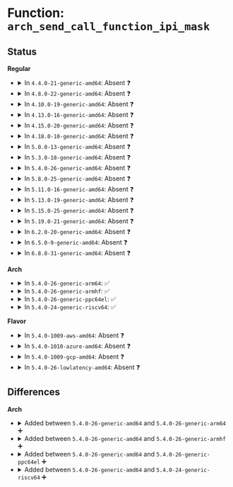 # Function: <code>arch_send_call_function_ipi_mask</code>

## Status
<b>Regular</b>
<ul>
<li>
<details>
<summary>In <code>4.4.0-21-generic-amd64</code>: Absent ❓</summary>

```json
{
  "name": "arch_send_call_function_ipi_mask",
  "collision_type": "Unique Static",
  "inline_type": "Full",
  "funcs": [
    {
      "addr": 18446744071579909448,
      "name": "arch_send_call_function_ipi_mask",
      "external": false,
      "loc": "arch/x86/include/asm/smp.h:136",
      "file": "kernel/smp.c",
      "inline": "declared, inlined",
      "caller_inline": [
        "kernel/smp.c:smp_call_function_many"
      ],
      "caller_func": []
    }
  ],
  "symbols": []
}
```
</details>
</li>
<li>
<details>
<summary>In <code>4.8.0-22-generic-amd64</code>: Absent ❓</summary>

```json
{
  "name": "arch_send_call_function_ipi_mask",
  "collision_type": "Unique Static",
  "inline_type": "Full",
  "funcs": [
    {
      "addr": 18446744071579939169,
      "name": "arch_send_call_function_ipi_mask",
      "external": false,
      "loc": "arch/x86/include/asm/smp.h:125",
      "file": "kernel/smp.c",
      "inline": "declared, inlined",
      "caller_inline": [
        "kernel/smp.c:smp_call_function_many"
      ],
      "caller_func": []
    }
  ],
  "symbols": []
}
```
</details>
</li>
<li>
<details>
<summary>In <code>4.10.0-19-generic-amd64</code>: Absent ❓</summary>

```json
{
  "name": "arch_send_call_function_ipi_mask",
  "collision_type": "Unique Static",
  "inline_type": "Full",
  "funcs": [
    {
      "addr": 18446744071579970361,
      "name": "arch_send_call_function_ipi_mask",
      "external": false,
      "loc": "arch/x86/include/asm/smp.h:123",
      "file": "kernel/smp.c",
      "inline": "declared, inlined",
      "caller_inline": [
        "kernel/smp.c:smp_call_function_many"
      ],
      "caller_func": []
    }
  ],
  "symbols": []
}
```
</details>
</li>
<li>
<details>
<summary>In <code>4.13.0-16-generic-amd64</code>: Absent ❓</summary>

```json
{
  "name": "arch_send_call_function_ipi_mask",
  "collision_type": "Unique Static",
  "inline_type": "Full",
  "funcs": [
    {
      "addr": 18446744071579975812,
      "name": "arch_send_call_function_ipi_mask",
      "external": false,
      "loc": "arch/x86/include/asm/smp.h:123",
      "file": "kernel/smp.c",
      "inline": "declared, inlined",
      "caller_inline": [
        "kernel/smp.c:smp_call_function_many"
      ],
      "caller_func": []
    }
  ],
  "symbols": []
}
```
</details>
</li>
<li>
<details>
<summary>In <code>4.15.0-20-generic-amd64</code>: Absent ❓</summary>

```json
{
  "name": "arch_send_call_function_ipi_mask",
  "collision_type": "Unique Static",
  "inline_type": "Full",
  "funcs": [
    {
      "addr": 18446744071580022267,
      "name": "arch_send_call_function_ipi_mask",
      "external": false,
      "loc": "arch/x86/include/asm/smp.h:124",
      "file": "kernel/smp.c",
      "inline": "declared, inlined",
      "caller_inline": [
        "kernel/smp.c:smp_call_function_many"
      ],
      "caller_func": []
    }
  ],
  "symbols": []
}
```
</details>
</li>
<li>
<details>
<summary>In <code>4.18.0-10-generic-amd64</code>: Absent ❓</summary>

```json
{
  "name": "arch_send_call_function_ipi_mask",
  "collision_type": "Unique Static",
  "inline_type": "Full",
  "funcs": [
    {
      "addr": 18446744071580076272,
      "name": "arch_send_call_function_ipi_mask",
      "external": false,
      "loc": "arch/x86/include/asm/smp.h:124",
      "file": "kernel/smp.c",
      "inline": "declared, inlined",
      "caller_inline": [
        "kernel/smp.c:smp_call_function_many"
      ],
      "caller_func": []
    }
  ],
  "symbols": []
}
```
</details>
</li>
<li>
<details>
<summary>In <code>5.0.0-13-generic-amd64</code>: Absent ❓</summary>

```json
{
  "name": "arch_send_call_function_ipi_mask",
  "collision_type": "Unique Static",
  "inline_type": "Full",
  "funcs": [
    {
      "addr": 18446744071580123584,
      "name": "arch_send_call_function_ipi_mask",
      "external": false,
      "loc": "arch/x86/include/asm/smp.h:124",
      "file": "kernel/smp.c",
      "inline": "declared, inlined",
      "caller_inline": [
        "kernel/smp.c:smp_call_function_many"
      ],
      "caller_func": []
    }
  ],
  "symbols": []
}
```
</details>
</li>
<li>
<details>
<summary>In <code>5.3.0-18-generic-amd64</code>: Absent ❓</summary>

```json
{
  "name": "arch_send_call_function_ipi_mask",
  "collision_type": "Unique Static",
  "inline_type": "Full",
  "funcs": [
    {
      "addr": 18446744071580169080,
      "name": "arch_send_call_function_ipi_mask",
      "external": false,
      "loc": "arch/x86/include/asm/smp.h:125",
      "file": "kernel/smp.c",
      "inline": "declared, inlined",
      "caller_inline": [
        "kernel/smp.c:smp_call_function_many"
      ],
      "caller_func": []
    }
  ],
  "symbols": []
}
```
</details>
</li>
<li>
<details>
<summary>In <code>5.4.0-26-generic-amd64</code>: Absent ❓</summary>

```json
{
  "name": "arch_send_call_function_ipi_mask",
  "collision_type": "Unique Static",
  "inline_type": "Full",
  "funcs": [
    {
      "addr": 18446744071580217016,
      "name": "arch_send_call_function_ipi_mask",
      "external": false,
      "loc": "arch/x86/include/asm/smp.h:125",
      "file": "kernel/smp.c",
      "inline": "declared, inlined",
      "caller_inline": [
        "kernel/smp.c:smp_call_function_many"
      ],
      "caller_func": []
    }
  ],
  "symbols": []
}
```
</details>
</li>
<li>
<details>
<summary>In <code>5.8.0-25-generic-amd64</code>: Absent ❓</summary>

```json
{
  "name": "arch_send_call_function_ipi_mask",
  "collision_type": "Unique Static",
  "inline_type": "Full",
  "funcs": [
    {
      "addr": 18446744071580285020,
      "name": "arch_send_call_function_ipi_mask",
      "external": false,
      "loc": "arch/x86/include/asm/smp.h:125",
      "file": "kernel/smp.c",
      "inline": "declared, inlined",
      "caller_inline": [
        "kernel/smp.c:smp_call_function_many_cond"
      ],
      "caller_func": []
    }
  ],
  "symbols": []
}
```
</details>
</li>
<li>
<details>
<summary>In <code>5.11.0-16-generic-amd64</code>: Absent ❓</summary>

```json
{
  "name": "arch_send_call_function_ipi_mask",
  "collision_type": "Unique Static",
  "inline_type": "Full",
  "funcs": [
    {
      "addr": 18446744071580268540,
      "name": "arch_send_call_function_ipi_mask",
      "external": false,
      "loc": "arch/x86/include/asm/smp.h:115",
      "file": "kernel/smp.c",
      "inline": "declared, inlined",
      "caller_inline": [
        "kernel/smp.c:smp_call_function_many_cond"
      ],
      "caller_func": []
    }
  ],
  "symbols": []
}
```
</details>
</li>
<li>
<details>
<summary>In <code>5.13.0-19-generic-amd64</code>: Absent ❓</summary>

```json
{
  "name": "arch_send_call_function_ipi_mask",
  "collision_type": "Unique Static",
  "inline_type": "Full",
  "funcs": [
    {
      "addr": 18446744071580272885,
      "name": "arch_send_call_function_ipi_mask",
      "external": false,
      "loc": "arch/x86/include/asm/smp.h:115",
      "file": "kernel/smp.c",
      "inline": "declared, inlined",
      "caller_inline": [
        "kernel/smp.c:smp_call_function_many_cond"
      ],
      "caller_func": []
    }
  ],
  "symbols": []
}
```
</details>
</li>
<li>
<details>
<summary>In <code>5.15.0-25-generic-amd64</code>: Absent ❓</summary>

```json
{
  "name": "arch_send_call_function_ipi_mask",
  "collision_type": "Unique Static",
  "inline_type": "Full",
  "funcs": [
    {
      "addr": 18446744071580424808,
      "name": "arch_send_call_function_ipi_mask",
      "external": false,
      "loc": "arch/x86/include/asm/smp.h:115",
      "file": "kernel/smp.c",
      "inline": "declared, inlined",
      "caller_inline": [
        "kernel/smp.c:smp_call_function_many_cond"
      ],
      "caller_func": []
    }
  ],
  "symbols": []
}
```
</details>
</li>
<li>
<details>
<summary>In <code>5.19.0-21-generic-amd64</code>: Absent ❓</summary>

```json
{
  "name": "arch_send_call_function_ipi_mask",
  "collision_type": "Unique Static",
  "inline_type": "Full",
  "funcs": [
    {
      "addr": 18446744071580647643,
      "name": "arch_send_call_function_ipi_mask",
      "external": false,
      "loc": "arch/x86/include/asm/smp.h:122",
      "file": "kernel/smp.c",
      "inline": "declared, inlined",
      "caller_inline": [
        "kernel/smp.c:smp_call_function_many_cond"
      ],
      "caller_func": []
    }
  ],
  "symbols": []
}
```
</details>
</li>
<li>
<details>
<summary>In <code>6.2.0-20-generic-amd64</code>: Absent ❓</summary>

```json
{
  "name": "arch_send_call_function_ipi_mask",
  "collision_type": "Unique Static",
  "inline_type": "Full",
  "funcs": [
    {
      "addr": 18446744071580914534,
      "name": "arch_send_call_function_ipi_mask",
      "external": false,
      "loc": "arch/x86/include/asm/smp.h:111",
      "file": "kernel/smp.c",
      "inline": "declared, inlined",
      "caller_inline": [
        "kernel/smp.c:smp_call_function_many_cond"
      ],
      "caller_func": []
    }
  ],
  "symbols": []
}
```
</details>
</li>
<li>
<details>
<summary>In <code>6.5.0-9-generic-amd64</code>: Absent ❓</summary>

```json
{
  "name": "arch_send_call_function_ipi_mask",
  "collision_type": "Unique Static",
  "inline_type": "Full",
  "funcs": [
    {
      "addr": 18446744071580999815,
      "name": "arch_send_call_function_ipi_mask",
      "external": false,
      "loc": "arch/x86/include/asm/smp.h:110",
      "file": "kernel/smp.c",
      "inline": "declared, inlined",
      "caller_inline": [
        "kernel/smp.c:smp_call_function_many_cond"
      ],
      "caller_func": []
    }
  ],
  "symbols": []
}
```
</details>
</li>
<li>
<details>
<summary>In <code>6.8.0-31-generic-amd64</code>: Absent ❓</summary>

```json
{
  "name": "arch_send_call_function_ipi_mask",
  "collision_type": "Unique Static",
  "inline_type": "Full",
  "funcs": [
    {
      "addr": 18446744071581095959,
      "name": "arch_send_call_function_ipi_mask",
      "external": false,
      "loc": "arch/x86/include/asm/smp.h:104",
      "file": "kernel/smp.c",
      "inline": "declared, inlined",
      "caller_inline": [
        "kernel/smp.c:smp_call_function_many_cond"
      ],
      "caller_func": []
    }
  ],
  "symbols": []
}
```
</details>
</li>
</ul>
<b>Arch</b>
<ul>
<li>
<details>
<summary>In <code>5.4.0-26-generic-arm64</code>: ✅</summary>

```c
void arch_send_call_function_ipi_mask(const struct cpumask * mask)
```

```json
{
  "name": "arch_send_call_function_ipi_mask",
  "collision_type": "Unique Global",
  "inline_type": "No",
  "funcs": [
    {
      "addr": 18446603336490272536,
      "name": "arch_send_call_function_ipi_mask",
      "external": true,
      "loc": "arch/arm64/kernel/smp.c:805",
      "file": "arch/arm64/kernel/smp.c",
      "inline": "seen, unknown",
      "caller_inline": [],
      "caller_func": [
        "kernel/smp.c:smp_call_function_many"
      ]
    }
  ],
  "symbols": [
    {
      "addr": 18446603336490272536,
      "name": "arch_send_call_function_ipi_mask",
      "section": ".text",
      "bind": "STB_GLOBAL",
      "size": 212
    }
  ]
}
```
</details>
</li>
<li>
<details>
<summary>In <code>5.4.0-26-generic-armhf</code>: ✅</summary>

```c
void arch_send_call_function_ipi_mask(const struct cpumask * mask)
```

```json
{
  "name": "arch_send_call_function_ipi_mask",
  "collision_type": "Unique Global",
  "inline_type": "No",
  "funcs": [
    {
      "addr": 3224448352,
      "name": "arch_send_call_function_ipi_mask",
      "external": true,
      "loc": "arch/arm/kernel/smp.c:556",
      "file": "arch/arm/kernel/smp.c",
      "inline": "seen, unknown",
      "caller_inline": [],
      "caller_func": [
        "kernel/smp.c:smp_call_function_many"
      ]
    }
  ],
  "symbols": [
    {
      "addr": 3224448352,
      "name": "arch_send_call_function_ipi_mask",
      "section": ".text",
      "bind": "STB_GLOBAL",
      "size": 296
    }
  ]
}
```
</details>
</li>
<li>
<details>
<summary>In <code>5.4.0-26-generic-ppc64el</code>: ✅</summary>

```c
void arch_send_call_function_ipi_mask(const struct cpumask * mask)
```

```json
{
  "name": "arch_send_call_function_ipi_mask",
  "collision_type": "Unique Global",
  "inline_type": "No",
  "funcs": [
    {
      "addr": 13835058055282512064,
      "name": "arch_send_call_function_ipi_mask",
      "external": true,
      "loc": "arch/powerpc/kernel/smp.c:342",
      "file": "arch/powerpc/kernel/smp.c",
      "inline": "seen, unknown",
      "caller_inline": [],
      "caller_func": [
        "kernel/smp.c:smp_call_function_many"
      ]
    }
  ],
  "symbols": [
    {
      "addr": 13835058055282512064,
      "name": "arch_send_call_function_ipi_mask",
      "section": ".text",
      "bind": "STB_GLOBAL",
      "size": 288
    }
  ]
}
```
</details>
</li>
<li>
<details>
<summary>In <code>5.4.0-24-generic-riscv64</code>: ✅</summary>

```c
void arch_send_call_function_ipi_mask(struct cpumask * mask)
```

```json
{
  "name": "arch_send_call_function_ipi_mask",
  "collision_type": "Unique Global",
  "inline_type": "No",
  "funcs": [
    {
      "addr": 18446743936271351706,
      "name": "arch_send_call_function_ipi_mask",
      "external": true,
      "loc": "arch/riscv/kernel/smp.c:172",
      "file": "arch/riscv/kernel/smp.c",
      "inline": "seen, unknown",
      "caller_inline": [],
      "caller_func": [
        "kernel/smp.c:smp_call_function_many"
      ]
    }
  ],
  "symbols": [
    {
      "addr": 18446743936271351706,
      "name": "arch_send_call_function_ipi_mask",
      "section": ".text",
      "bind": "STB_GLOBAL",
      "size": 44
    }
  ]
}
```
</details>
</li>
</ul>
<b>Flavor</b>
<ul>
<li>
<details>
<summary>In <code>5.4.0-1009-aws-amd64</code>: Absent ❓</summary>

```json
{
  "name": "arch_send_call_function_ipi_mask",
  "collision_type": "Unique Static",
  "inline_type": "Full",
  "funcs": [
    {
      "addr": 18446744071580185816,
      "name": "arch_send_call_function_ipi_mask",
      "external": false,
      "loc": "arch/x86/include/asm/smp.h:125",
      "file": "kernel/smp.c",
      "inline": "declared, inlined",
      "caller_inline": [
        "kernel/smp.c:smp_call_function_many"
      ],
      "caller_func": []
    }
  ],
  "symbols": []
}
```
</details>
</li>
<li>
<details>
<summary>In <code>5.4.0-1010-azure-amd64</code>: Absent ❓</summary>

```json
{
  "name": "arch_send_call_function_ipi_mask",
  "collision_type": "Unique Static",
  "inline_type": "Full",
  "funcs": [
    {
      "addr": 18446744071580133299,
      "name": "arch_send_call_function_ipi_mask",
      "external": false,
      "loc": "arch/x86/include/asm/smp.h:125",
      "file": "kernel/smp.c",
      "inline": "declared, inlined",
      "caller_inline": [
        "kernel/smp.c:smp_call_function_many"
      ],
      "caller_func": []
    }
  ],
  "symbols": []
}
```
</details>
</li>
<li>
<details>
<summary>In <code>5.4.0-1009-gcp-amd64</code>: Absent ❓</summary>

```json
{
  "name": "arch_send_call_function_ipi_mask",
  "collision_type": "Unique Static",
  "inline_type": "Full",
  "funcs": [
    {
      "addr": 18446744071580177288,
      "name": "arch_send_call_function_ipi_mask",
      "external": false,
      "loc": "arch/x86/include/asm/smp.h:125",
      "file": "kernel/smp.c",
      "inline": "declared, inlined",
      "caller_inline": [
        "kernel/smp.c:smp_call_function_many"
      ],
      "caller_func": []
    }
  ],
  "symbols": []
}
```
</details>
</li>
<li>
<details>
<summary>In <code>5.4.0-26-lowlatency-amd64</code>: Absent ❓</summary>

```json
{
  "name": "arch_send_call_function_ipi_mask",
  "collision_type": "Unique Static",
  "inline_type": "Full",
  "funcs": [
    {
      "addr": 18446744071580229480,
      "name": "arch_send_call_function_ipi_mask",
      "external": false,
      "loc": "arch/x86/include/asm/smp.h:125",
      "file": "kernel/smp.c",
      "inline": "declared, inlined",
      "caller_inline": [
        "kernel/smp.c:smp_call_function_many"
      ],
      "caller_func": []
    }
  ],
  "symbols": []
}
```
</details>
</li>
</ul>

## Differences
<b>Arch</b>
<ul>
<li>
<details>
<summary>Added between <code>5.4.0-26-generic-amd64</code> and <code>5.4.0-26-generic-arm64</code> ➕</summary>

```c
void arch_send_call_function_ipi_mask(const struct cpumask * mask)
```
</details>
</li>
<li>
<details>
<summary>Added between <code>5.4.0-26-generic-amd64</code> and <code>5.4.0-26-generic-armhf</code> ➕</summary>

```c
void arch_send_call_function_ipi_mask(const struct cpumask * mask)
```
</details>
</li>
<li>
<details>
<summary>Added between <code>5.4.0-26-generic-amd64</code> and <code>5.4.0-26-generic-ppc64el</code> ➕</summary>

```c
void arch_send_call_function_ipi_mask(const struct cpumask * mask)
```
</details>
</li>
<li>
<details>
<summary>Added between <code>5.4.0-26-generic-amd64</code> and <code>5.4.0-24-generic-riscv64</code> ➕</summary>

```c
void arch_send_call_function_ipi_mask(struct cpumask * mask)
```
</details>
</li>
</ul>
